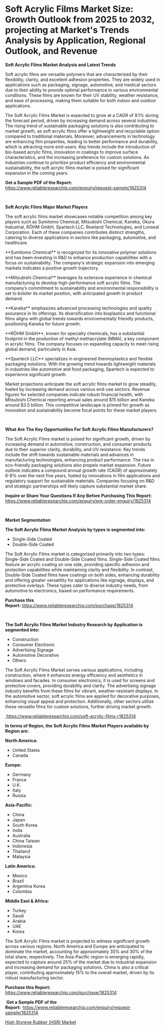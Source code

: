 <p><h1>Soft Acrylic Films Market Size: Growth Outlook from 2025 to 2032, projecting at Market's Trends Analysis by Application, Regional Outlook, and Revenue</h1></p><p><strong>Soft Acrylic Films Market Analysis and Latest Trends</strong></p>
<p><p>Soft acrylic films are versatile polymers that are characterized by their flexibility, clarity, and excellent adhesion properties. They are widely used in applications such as packaging, signage, automotive, and medical sectors due to their ability to provide optimal performance in various environmental conditions. These films are known for their UV stability, weather resistance, and ease of processing, making them suitable for both indoor and outdoor applications.</p><p>The Soft Acrylic Films Market is expected to grow at a CAGR of 9.1% during the forecast period, driven by increasing demand across several industries. The rising trend of sustainable packaging solutions is also contributing to market growth, as soft acrylic films offer a lightweight and recyclable option compared to traditional materials. Moreover, advancements in technology are enhancing film properties, leading to better performance and durability, which is attracting more end-users. Key trends include the introduction of bio-based acrylic films, innovation in coatings to improve surface characteristics, and the increasing preference for custom solutions. As industries continue to prioritize product efficiency and environmental sustainability, the soft acrylic films market is poised for significant expansion in the coming years.</p></p>
<p><strong>Get a Sample PDF of the Report:&nbsp;</strong> <a href="https://www.reliableresearchiq.com/enquiry/request-sample/1825314?utm_campaign=3136&utm_medium=2&utm_source=Github&utm_content=ia&utm_term=03042025&utm_id=soft-acrylic-films">https://www.reliableresearchiq.com/enquiry/request-sample/1825314</a></p>
<p>&nbsp;</p>
<p><strong>Soft Acrylic Films Major Market Players</strong></p>
<p><p>The soft acrylic films market showcases notable competition among key players such as Sumitomo Chemical, Mitsubishi Chemical, Kaneka, Okura Industrial, RÖHM GmbH, Spartech LLC, Rowland Technologies, and Lonseal Corporation. Each of these companies contributes distinct strengths, catering to diverse applications in sectors like packaging, automotive, and healthcare.</p><p>**Sumitomo Chemical** is recognized for its innovative polymer solutions and has been investing in R&D to enhance production capabilities with a focus on sustainability. The company's strategic expansion into emerging markets indicates a positive growth trajectory.</p><p>**Mitsubishi Chemical** leverages its extensive experience in chemical manufacturing to develop high-performance soft acrylic films. The company’s commitment to sustainability and environmental responsibility is set to bolster its market position, with anticipated growth in product demand.</p><p>**Kaneka** emphasizes advanced processing technologies and quality assurance in its offerings. Its diversification into bioplastics and functional films aligns with global trends towards environmentally friendly products, positioning Kaneka for future growth.</p><p>**RÖHM GmbH**, known for specialty chemicals, has a substantial footprint in the production of methyl methacrylate (MMA), a key component in acrylic films. The company focuses on expanding capacity to meet rising global demand, particularly in Asia.</p><p>**Spartech LLC** specializes in engineered thermoplastics and flexible packaging solutions. With the growing trend towards lightweight materials in industries like automotive and food packaging, Spartech is expected to experience significant growth.</p><p>Market projections anticipate the soft acrylic films market to grow steadily, fueled by increasing demand across various end-use sectors. Revenue figures for selected companies indicate robust financial health, with Mitsubishi Chemical reporting annual sales around $15 billion and Kaneka around $3.5 billion. This competitive landscape is primed for growth as innovation and sustainability become focal points for these market players.</p></p>
<p>&nbsp;</p>
<p><strong>What Are The Key Opportunities For Soft Acrylic Films Manufacturers?</strong></p>
<p><p>The Soft Acrylic Films market is poised for significant growth, driven by increasing demand in automotive, construction, and consumer products due to their superior clarity, durability, and UV resistance. Key trends include the shift towards sustainable materials and advances in manufacturing technologies, enhancing product performance. The rise in eco-friendly packaging solutions also propels market expansion. Future outlook indicates a compound annual growth rate (CAGR) of approximately 6-8% over the next five years, fueled by innovations in film applications and regulatory support for sustainable materials. Companies focusing on R&D and strategic partnerships will likely capture substantial market share.</p></p>
<p><strong>Inquire or Share Your Questions If Any Before Purchasing This Report:</strong> <a href="https://www.reliableresearchiq.com/enquiry/pre-order-enquiry/1825314?utm_campaign=3136&utm_medium=2&utm_source=Github&utm_content=ia&utm_term=03042025&utm_id=soft-acrylic-films">https://www.reliableresearchiq.com/enquiry/pre-order-enquiry/1825314</a></p>
<p>&nbsp;</p>
<p><strong>Market Segmentation</strong></p>
<p><strong>The Soft Acrylic Films Market Analysis by types is segmented into:</strong></p>
<p><ul><li>Single-Side Coated</li><li>Double-Side Coated</li></ul></p>
<p><p>The Soft Acrylic Films market is categorized primarily into two types: Single-Side Coated and Double-Side Coated films. Single-Side Coated films feature an acrylic coating on one side, providing specific adhesion and protection capabilities while maintaining clarity and flexibility. In contrast, Double-Side Coated films have coatings on both sides, enhancing durability and offering greater versatility for applications like signage, displays, and protective overlays. These types cater to diverse industry needs, from automotive to electronics, based on performance requirements.</p></p>
<p><strong>Purchase this Report:&nbsp;</strong><a href="https://www.reliableresearchiq.com/purchase/1825314?utm_campaign=3136&utm_medium=2&utm_source=Github&utm_content=ia&utm_term=03042025&utm_id=soft-acrylic-films">https://www.reliableresearchiq.com/purchase/1825314</a></p>
<p>&nbsp;</p>
<p><strong>The Soft Acrylic Films Market Industry Research by Application is segmented into:</strong></p>
<p><ul><li>Construction</li><li>Consumer Electronic</li><li>Advertising Signage</li><li>Automotive Decorative</li><li>Others</li></ul></p>
<p><p>The Soft Acrylic Films Market serves various applications, including construction, where it enhances energy efficiency and aesthetics in windows and facades. In consumer electronics, it is used for screens and protective covers, providing durability and clarity. The advertising signage industry benefits from these films for vibrant, weather-resistant displays. In the automotive sector, soft acrylic films are applied for decorative purposes, enhancing visual appeal and protection. Additionally, other sectors utilize these versatile films for custom solutions, further driving market growth.</p></p>
<p><a href="https://www.reliableresearchiq.com/soft-acrylic-films-r1825314?utm_campaign=3136&utm_medium=2&utm_source=Github&utm_content=ia&utm_term=03042025&utm_id=soft-acrylic-films">&nbsp;https://www.reliableresearchiq.com/soft-acrylic-films-r1825314</a></p>
<p><strong>In terms of Region, the Soft Acrylic Films Market Players available by Region are:</strong></p>
<p>
    <p> <strong> North America: </strong>
        <ul>
            <li>United States</li>
            <li>Canada</li>
        </ul>
        </p> 
    <p> <strong> Europe: </strong>
        <ul>
            <li>Germany</li>
            <li>France</li>
            <li>U.K.</li>
            <li>Italy</li>
            <li>Russia</li>
        </ul>
        </p> 
    <p> <strong> Asia-Pacific: </strong>
        <ul>
            <li>China</li>
            <li>Japan</li>
            <li>South Korea</li>
            <li>India</li>
            <li>Australia</li>
            <li>China Taiwan</li>
            <li>Indonesia</li>
            <li>Thailand</li>
            <li>Malaysia</li>
        </ul>
        </p> 
    <p> <strong> Latin America: </strong>
        <ul>
            <li>Mexico</li>
            <li>Brazil</li>
            <li>Argentina Korea</li>
            <li>Colombia</li>
        </ul>
        </p> 
    <p> <strong> Middle East & Africa: </strong>
        <ul>
            <li>Turkey</li>
            <li>Saudi</li>
            <li>Arabia</li>
            <li>UAE</li>
            <li>Korea</li>
        </ul>
    </p>
    </p>
<p><p>The Soft Acrylic Films market is projected to witness significant growth across various regions. North America and Europe are anticipated to dominate the market, accounting for approximately 35% and 30% of the total share, respectively. The Asia-Pacific region is emerging rapidly, expected to capture around 25% of the market due to industrial expansion and increasing demand for packaging solutions. China is also a critical player, contributing approximately 15% to the overall market, driven by its robust manufacturing sector.</p></p>
<p><strong>Purchase this Report: </strong><a href="https://www.reliableresearchiq.com/purchase/1825314?utm_campaign=3136&utm_medium=2&utm_source=Github&utm_content=ia&utm_term=03042025&utm_id=soft-acrylic-films">https://www.reliableresearchiq.com/purchase/1825314</a></p>
<p>&nbsp;<strong>Get a Sample PDF of the Report:&nbsp;&nbsp;</strong><a href="https://www.reliableresearchiq.com/enquiry/request-sample/1825314?utm_campaign=3136&utm_medium=2&utm_source=Github&utm_content=ia&utm_term=03042025&utm_id=soft-acrylic-films">https://www.reliableresearchiq.com/enquiry/request-sample/1825314</a></p>
<p><strong></strong></p>
<p><p><a href="https://github.com/donkalucine10/Market-Research-Report-List-1/blob/main/high-styrene-rubber-hsr-market.md?utm_campaign=3136&utm_medium=2&utm_source=Github&utm_content=ia&utm_term=03042025&utm_id=soft-acrylic-films">High Styrene Rubber (HSR) Market</a></p></p>